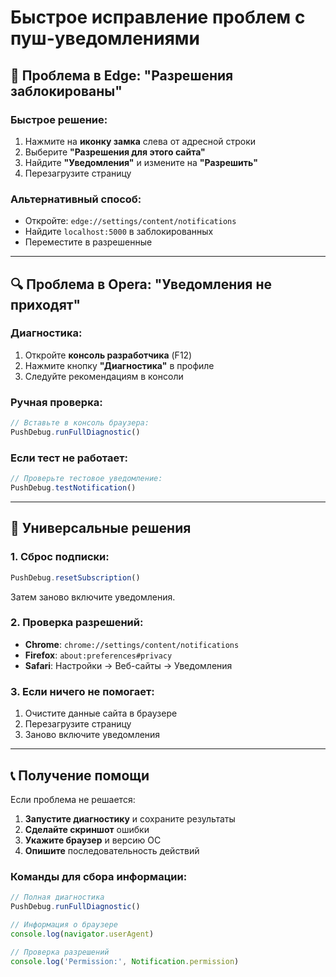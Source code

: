# Быстрое исправление проблем с пуш-уведомлениями

## 🚨 Проблема в Edge: "Разрешения заблокированы"

### Быстрое решение:
1. Нажмите на **иконку замка** слева от адресной строки
2. Выберите **"Разрешения для этого сайта"**
3. Найдите **"Уведомления"** и измените на **"Разрешить"**
4. Перезагрузите страницу

### Альтернативный способ:
- Откройте: `edge://settings/content/notifications`
- Найдите `localhost:5000` в заблокированных
- Переместите в разрешенные

---

## 🔍 Проблема в Opera: "Уведомления не приходят"

### Диагностика:
1. Откройте **консоль разработчика** (F12)
2. Нажмите кнопку **"Диагностика"** в профиле
3. Следуйте рекомендациям в консоли

### Ручная проверка:
```javascript
// Вставьте в консоль браузера:
PushDebug.runFullDiagnostic()
```

### Если тест не работает:
```javascript
// Проверьте тестовое уведомление:
PushDebug.testNotification()
```

---

## 🔧 Универсальные решения

### 1. Сброс подписки:
```javascript
PushDebug.resetSubscription()
```
Затем заново включите уведомления.

### 2. Проверка разрешений:
- **Chrome**: `chrome://settings/content/notifications`
- **Firefox**: `about:preferences#privacy`
- **Safari**: Настройки → Веб-сайты → Уведомления

### 3. Если ничего не помогает:
1. Очистите данные сайта в браузере
2. Перезагрузите страницу
3. Заново включите уведомления

---

## 📞 Получение помощи

Если проблема не решается:

1. **Запустите диагностику** и сохраните результаты
2. **Сделайте скриншот** ошибки
3. **Укажите браузер** и версию ОС
4. **Опишите** последовательность действий

### Команды для сбора информации:
```javascript
// Полная диагностика
PushDebug.runFullDiagnostic()

// Информация о браузере
console.log(navigator.userAgent)

// Проверка разрешений
console.log('Permission:', Notification.permission)
```
